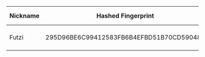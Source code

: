 | Nickname |  Hashed Fingerprint	| Or Addresses | Contact | Running | Flags | Last Seen | First Seen | Last Restarted | Advertised Bandwidth | Platform | Version | Version Status | Recommended Version | Verified hostnames | Exit policy |
|---|---|---|---|---|---|---|---|---|---|---|---|---|---|---|---|
|Futzi | 295D96BE6C99412583FB6B4EFBD51B70CD590483 | ["152.53.14.82:9001"] | h6uap8g1@addy.io | true | Running, V2Dir, Valid | 2025-09-20 00:00:00 | 2025-09-20 00:00:00 | 2025-09-19 22:30:15 | 0 | Tor 0.4.8.18 on Linux | 0.4.8.18 | recommended | true | N/A | ["reject *:*"]|
